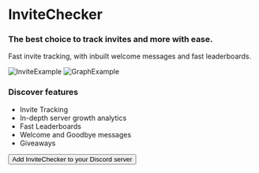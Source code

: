 # InviteChecker

### The best choice to track invites and more with ease.

Fast invite tracking, with inbuilt welcome messages and fast leaderboards.

![InviteExample](/assets/img/invites.png) ![GraphExample](/assets/img/graph.png)

### Discover features

- Invite Tracking
- In-depth server growth analytics
- Fast Leaderboards
- Welcome and Goodbye messages
- Giveaways

<button name="add-invitechecker" onclick='location.href="https://discord.com/api/oauth2/authorize?client_id=741606943952601179&permissions=262176&scope=bot%20applications.commands"'>Add InviteChecker to your Discord server</button>

